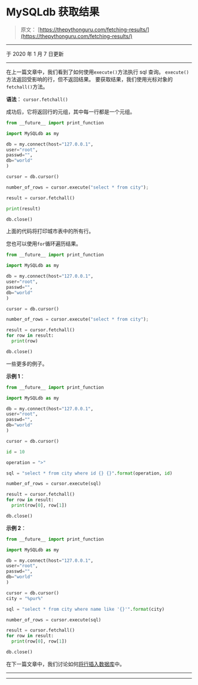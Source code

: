 # MySQLdb 获取结果

> 原文： [https://thepythonguru.com/fetching-results/](https://thepythonguru.com/fetching-results/)

* * *

于 2020 年 1 月 7 日更新

* * *

在上一篇文章中，我们看到了如何使用`execute()`方法执行 sql 查询。 `execute()`方法返回受影响的行，但不返回结果。 要获取结果，我们使用光标对象的`fetchall()`方法。

**语法**： `cursor.fetchall()`

成功后，它将返回行的元组，其中每一行都是一个元组。

```py
from __future__ import print_function

import MySQLdb as my

db = my.connect(host="127.0.0.1",
user="root",
passwd="",
db="world"
)

cursor = db.cursor()

number_of_rows = cursor.execute("select * from city");

result = cursor.fetchall()

print(result)

db.close()

```

上面的代码将打印城市表中的所有行。

您也可以使用`for`循环遍历结果。

```py
from __future__ import print_function

import MySQLdb as my

db = my.connect(host="127.0.0.1",
user="root",
passwd="",
db="world"
)

cursor = db.cursor()

number_of_rows = cursor.execute("select * from city");

result = cursor.fetchall()
for row in result:
  print(row)

db.close()

```

一些更多的例子。

**示例 1**：

```py
from __future__ import print_function

import MySQLdb as my

db = my.connect(host="127.0.0.1",
user="root",
passwd="",
db="world"
)

cursor = db.cursor()

id = 10

operation = ">"

sql = "select * from city where id {} {}".format(operation, id)

number_of_rows = cursor.execute(sql)

result = cursor.fetchall()
for row in result:
  print(row[0], row[1])

db.close()

```

**示例 2**：

```py
from __future__ import print_function

import MySQLdb as my

db = my.connect(host="127.0.0.1",
user="root",
passwd="",
db="world"
)

cursor = db.cursor()
city = "%pur%"

sql = "select * from city where name like '{}'".format(city)

number_of_rows = cursor.execute(sql)

result = cursor.fetchall()
for row in result:
  print(row[0], row[1])

db.close()

```

在下一篇文章中，我们讨论如何[将行插入数据库](/inserting-rows/)中。

* * *

* * *